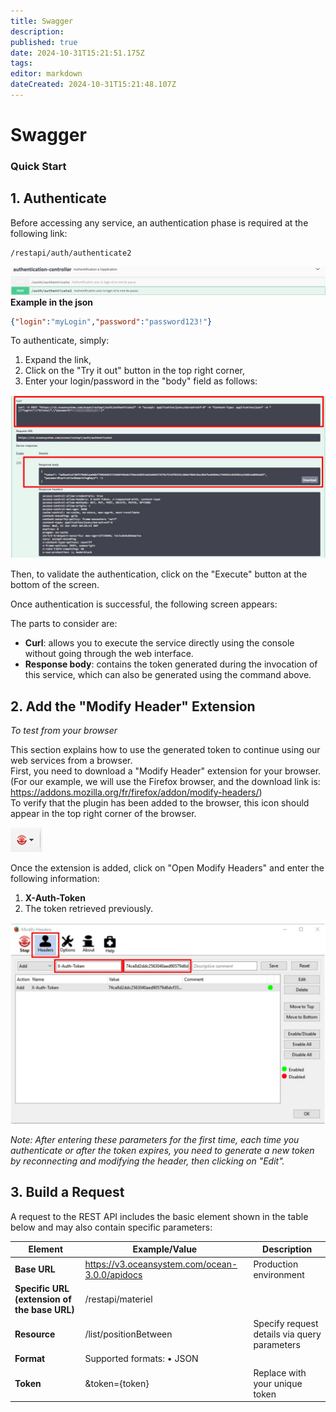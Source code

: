 ```yaml
---
title: Swagger
description: 
published: true
date: 2024-10-31T15:21:51.175Z
tags: 
editor: markdown
dateCreated: 2024-10-31T15:21:48.107Z
---
```


# Swagger

### Quick Start

## 1. Authenticate

Before accessing any service, an authentication phase is required at the following link:

```
/restapi/auth/authenticate2
```

![authenticate2.jpg](/authenticate2.jpg)
**Example in the json** 
```JSON
{"login":"myLogin","password":"password123!"}
```

To authenticate, simply:

1. Expand the link,
2. Click on the "Try it out" button in the top right corner,
3. Enter your login/password in the "body" field as follows:

![authenticate2_2.jpg](/authenticate2_2.jpg)

Then, to validate the authentication, click on the "Execute" button at the bottom of the screen.

Once authentication is successful, the following screen appears:

The parts to consider are:

- **Curl**: allows you to execute the service directly using the console without going through the web interface.
- **Response body**: contains the token generated during the invocation of this service, which can also be generated using the command above.

## 2. Add the "Modify Header" Extension

*To test from your browser*

This section explains how to use the generated token to continue using our web services from a browser.  
First, you need to download a "Modify Header" extension for your browser.  
(For our example, we will use the Firefox browser, and the download link is: https://addons.mozilla.org/fr/firefox/addon/modify-headers/)  
To verify that the plugin has been added to the browser, this icon should appear in the top right corner of the browser.

![quickStart-swagger-2-icon.png](/quickStart-swagger-2-icon.png)

Once the extension is added, click on "Open Modify Headers" and enter the following information:

1. **X-Auth-Token**
2. The token retrieved previously.

![quickStart-swagger-3-headers-notes.jpg](/quickStart-swagger-3-headers-notes.jpg)

*Note: After entering these parameters for the first time, each time you authenticate or after the token expires, you need to generate a new token by reconnecting and modifying the header, then clicking on "Edit".*

## 3. Build a Request

A request to the REST API includes the basic element shown in the table below and may also contain specific parameters:

| Element | Example/Value | Description |
| --- | --- | --- |
| **Base URL** | https://v3.oceansystem.com/ocean-3.0.0/apidocs | Production environment |
| **Specific URL (extension of the base URL)** | /restapi/materiel |  |
| **Resource** | /list/positionBetween | Specify request details via query parameters |
| **Format** | Supported formats: • JSON |  |
| **Token** | &token={token} | Replace with your unique token |
